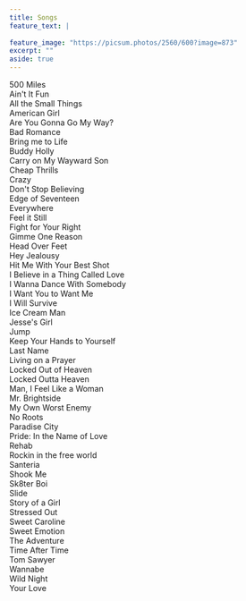 ```yaml
---
title: Songs
feature_text: |
  
feature_image: "https://picsum.photos/2560/600?image=873"
excerpt: ""
aside: true
---
```


500 Miles	<br>
Ain't It Fun	<br>
All the Small Things	<br>
American Girl	<br>
Are You Gonna Go My Way?	<br>
Bad Romance	<br>
Bring me to Life	<br>
Buddy Holly	<br>
Carry on My Wayward Son	<br>
Cheap Thrills	<br>
Crazy	<br>
Don't Stop Believing 	<br>
Edge of Seventeen	<br>
Everywhere	<br>
Feel it Still	<br>
Fight for Your Right	<br>
Gimme One Reason	<br>
Head Over Feet	<br>
Hey Jealousy	<br>
Hit Me With Your Best Shot	<br>
I Believe in a Thing Called Love	<br>
I Wanna Dance With Somebody	<br>
I Want You to Want Me	<br>
I Will Survive	<br>
Ice Cream Man	<br>
Jesse's Girl	<br>
Jump	<br>
Keep Your Hands to Yourself	<br>
Last Name	<br>
Living on a Prayer	<br>
Locked Out of Heaven	<br>
Locked Outta Heaven	<br>
Man, I Feel Like a Woman	<br>
Mr. Brightside	<br>
My Own Worst Enemy	<br>
No Roots	<br>
Paradise City 	<br>
Pride: In the Name of Love	<br>
Rehab	<br>
Rockin in the free world	<br>
Santeria	<br>
Shook Me	<br>
Sk8ter Boi	<br>
Slide	<br>
Story of a Girl	<br>
Stressed Out	<br>
Sweet Caroline	<br>
Sweet Emotion 	<br>
The Adventure	<br>
Time After Time	<br>
Tom Sawyer	<br>
Wannabe	<br>
Wild Night	<br>
Your Love 	<br>
